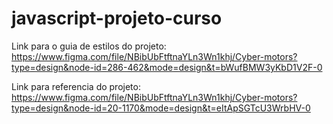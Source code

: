 # javascript-projeto-curso

Link para o guia de estilos do projeto:
https://www.figma.com/file/NBibUbFtftnaYLn3Wn1khj/Cyber-motors?type=design&node-id=286-462&mode=design&t=bWufBMW3yKbD1V2F-0

Link para referencia do projeto: 
https://www.figma.com/file/NBibUbFtftnaYLn3Wn1khj/Cyber-motors?type=design&node-id=20-1170&mode=design&t=eItApSGTcU3WrbHV-0

